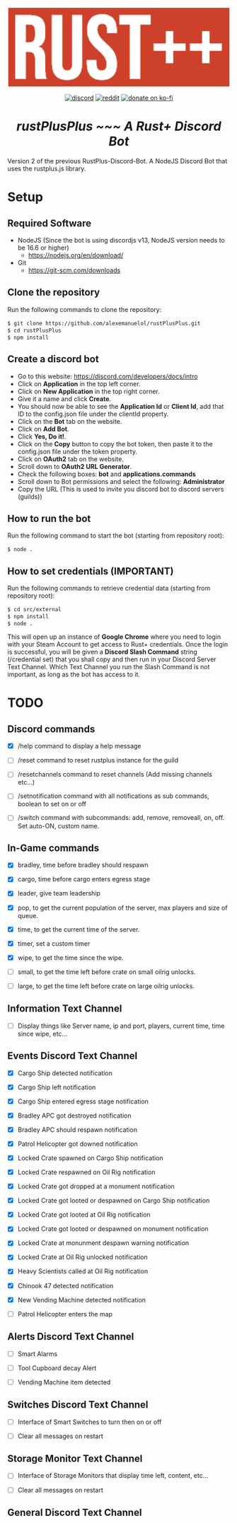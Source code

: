 <p align="center">
<img src="./rustplusplus.png" width="500"></a>
</p>

<p align="center">
<a href="https://discord.gg/vcrKbKVAbc"><img src="https://img.shields.io/badge/Discord-Alexemanuelol%238259-%237289DA?style=flat&logo=discord" alt="discord"/></a>
<a href="https://www.reddit.com/user/Alexemanuelol"><img src="https://img.shields.io/badge/Reddit-Alexemanuelol-FF4500?style=flat&logo=reddit" alt="reddit"/></a>
<a href="https://ko-fi.com/alexemanuelol"><img src="https://img.shields.io/badge/Donate%20a%20Coffee-alexemanuelol-yellow?style=flat&logo=buy-me-a-coffee" alt="donate on ko-fi"/></a>

<h1 align="center"><em><b>rustPlusPlus</b> ~~~ A Rust+ Discord Bot</em></h1>
</p>

Version 2 of the previous RustPlus-Discord-Bot. A NodeJS Discord Bot that uses the rustplus.js library.

# Setup

## Required Software
- NodeJS (Since the bot is using discordjs v13, NodeJS version needs to be 16.6 or higher)
    - https://nodejs.org/en/download/
- Git
    - https://git-scm.com/downloads

## Clone the repository
Run the following commands to clone the repository:

    $ git clone https://github.com/alexemanuelol/rustPlusPlus.git
    $ cd rustPlusPlus
    $ npm install

## Create a discord bot
- Go to this website: https://discord.com/developers/docs/intro
- Click on **Application** in the top left corner.
- Click on **New Application** in the top right corner.
- Give it a name and click **Create**.
- You should now be able to see the **Application Id** or **Client Id**, add that ID to the config.json file under the clientId property.
- Click on the **Bot** tab on the website.
- Click on **Add Bot**.
- Click **Yes, Do it!**.
- Click on the **Copy** button to copy the bot token, then paste it to the config.json file under the token property.
- Click on **OAuth2** tab on the website.
- Scroll down to **OAuth2 URL Generator**.
- Check the following boxes: **bot** and **applications.commands**
- Scroll down to Bot permissions and select the following: **Administrator**
- Copy the URL (This is used to invite you discord bot to discord servers (guilds))

## How to run the bot
Run the following command to start the bot (starting from repository root):

    $ node .

## How to set credentials **(IMPORTANT)**
Run the following commands to retrieve credential data (starting from repository root):

    $ cd src/external
    $ npm install
    $ node .

This will open up an instance of **Google Chrome** where you need to login with your Steam Account to get access to Rust+ credentials. Once the login is successful, you will be given a **Discord Slash Command** string (/credential set) that you shall copy and then run in your Discord Server Text Channel. Which Text Channel you run the Slash Command is not important, as long as the bot has access to it.

# TODO

## Discord commands
- [x] /help command to display a help message
- [ ] /reset command to reset rustplus instance for the guild
- [ ] /resetchannels command to reset channels (Add missing channels etc...)
- [ ] /setnotification command with all notifications as sub commands, boolean to set on or off
- [ ] /switch command with subcommands: add, remove, removeall, on, off. Set auto-ON, custom name.


## In-Game commands
- [x] bradley, time before bradley should respawn
- [x] cargo, time before cargo enters egress stage
- [x] leader, give team leadership
- [x] pop, to get the current population of the server, max players and size of queue.
- [x] time, to get the current time of the server.
- [x] timer, set a custom timer
- [x] wipe, to get the time since the wipe.
- [ ] small, to get the time left before crate on small oilrig unlocks.
- [ ] large, to get the time left before crate on large oilrig unlocks.


## Information Text Channel
- [ ] Display things like Server name, ip and port, players, current time, time since wipe, etc...


## Events Discord Text Channel
- [x] Cargo Ship detected notification
- [x] Cargo Ship left notification
- [x] Cargo Ship entered egress stage notification
- [x] Bradley APC got destroyed notification
- [x] Bradley APC should respawn notification
- [x] Patrol Helicopter got downed notification
- [x] Locked Crate spawned on Cargo Ship notification
- [x] Locked Crate respawned on Oil Rig notification
- [x] Locked Crate got dropped at a monument notification
- [x] Locked Crate got looted or despawned on Cargo Ship notification
- [x] Locked Crate got looted at Oil Rig notification
- [x] Locked Crate got looted or despawned on monument notification
- [x] Locked Crate at monunment despawn warning notification
- [x] Locked Crate at Oil Rig unlocked notification
- [x] Heavy Scientists called at Oil Rig notification
- [x] Chinook 47 detected notification
- [x] New Vending Machine detected notification
- [ ] Patrol Helicopter enters the map


## Alerts Discord Text Channel
- [ ] Smart Alarms
- [ ] Tool Cupboard decay Alert
- [ ] Vending Machine item detected


## Switches Discord Text Channel
- [ ] Interface of Smart Switches to turn then on or off
- [ ] Clear all messages on restart


## Storage Monitor Text Channel
- [ ] Interface of Storage Monitors that display time left, content, etc...
- [ ] Clear all messages on restart


## General Discord Text Channel
